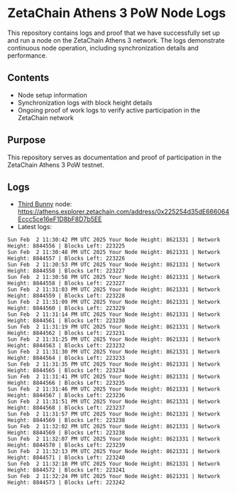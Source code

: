 # ZetaChain Athens 3 PoW Node Logs
This repository contains logs and proof that we have successfully set up and run a node on the ZetaChain Athens 3 network. The logs demonstrate continuous node operation, including synchronization details and performance.

## Contents
- Node setup information
- Synchronization logs with block height details
- Ongoing proof of work logs to verify active participation in the ZetaChain network

## Purpose
This repository serves as documentation and proof of participation in the ZetaChain Athens 3 PoW testnet.

## Logs

- [Third Bunny](https://thirdbunny.xyz/) node: https://athens.explorer.zetachain.com/address/0x225254d35dE666064Eccc5ce16eF1D8bF8D7b5EE
- Latest logs:
```
Sun Feb  2 11:30:42 PM UTC 2025 Your Node Height: 8621331 | Network Height: 8844556 | Blocks Left: 223225
Sun Feb  2 11:30:48 PM UTC 2025 Your Node Height: 8621331 | Network Height: 8844557 | Blocks Left: 223226
Sun Feb  2 11:30:53 PM UTC 2025 Your Node Height: 8621331 | Network Height: 8844558 | Blocks Left: 223227
Sun Feb  2 11:30:58 PM UTC 2025 Your Node Height: 8621331 | Network Height: 8844558 | Blocks Left: 223227
Sun Feb  2 11:31:03 PM UTC 2025 Your Node Height: 8621331 | Network Height: 8844559 | Blocks Left: 223228
Sun Feb  2 11:31:09 PM UTC 2025 Your Node Height: 8621331 | Network Height: 8844560 | Blocks Left: 223229
Sun Feb  2 11:31:14 PM UTC 2025 Your Node Height: 8621331 | Network Height: 8844561 | Blocks Left: 223230
Sun Feb  2 11:31:19 PM UTC 2025 Your Node Height: 8621331 | Network Height: 8844562 | Blocks Left: 223231
Sun Feb  2 11:31:25 PM UTC 2025 Your Node Height: 8621331 | Network Height: 8844563 | Blocks Left: 223232
Sun Feb  2 11:31:30 PM UTC 2025 Your Node Height: 8621331 | Network Height: 8844564 | Blocks Left: 223233
Sun Feb  2 11:31:35 PM UTC 2025 Your Node Height: 8621331 | Network Height: 8844565 | Blocks Left: 223234
Sun Feb  2 11:31:41 PM UTC 2025 Your Node Height: 8621331 | Network Height: 8844566 | Blocks Left: 223235
Sun Feb  2 11:31:46 PM UTC 2025 Your Node Height: 8621331 | Network Height: 8844567 | Blocks Left: 223236
Sun Feb  2 11:31:51 PM UTC 2025 Your Node Height: 8621331 | Network Height: 8844568 | Blocks Left: 223237
Sun Feb  2 11:31:57 PM UTC 2025 Your Node Height: 8621331 | Network Height: 8844569 | Blocks Left: 223238
Sun Feb  2 11:32:02 PM UTC 2025 Your Node Height: 8621331 | Network Height: 8844569 | Blocks Left: 223238
Sun Feb  2 11:32:07 PM UTC 2025 Your Node Height: 8621331 | Network Height: 8844570 | Blocks Left: 223239
Sun Feb  2 11:32:13 PM UTC 2025 Your Node Height: 8621331 | Network Height: 8844571 | Blocks Left: 223240
Sun Feb  2 11:32:18 PM UTC 2025 Your Node Height: 8621331 | Network Height: 8844572 | Blocks Left: 223241
Sun Feb  2 11:32:24 PM UTC 2025 Your Node Height: 8621331 | Network Height: 8844573 | Blocks Left: 223242
```
